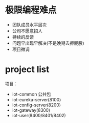 # 极限编程难点

- 团队成员水平层次
- 公司不愿意招人
- 持续的反馈
- 问题早出现早解决(不是晚期去擦屁股)
- 项目微调

# project list

项目：
- iot-common 公共包
- iot-eureka-server(8100)
- iot-config-server(8200)
- iot-gateway(8300)
- iot-user(8400/8401/8402)
